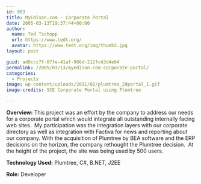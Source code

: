 ```yaml
---
id: 983
title: MyEdison.com - Corporate Portal
date: 2005-03-13T19:37:44+00:00
author:
  name: Ted Tschopp
  url: https://www.tedt.org/
  avatar: https://www.tedt.org/img/thumb3.jpg
layout: post

guid: ad0ccc7f-87fe-41af-986d-212fc43d4e04
permalink: /2005/03/13/myedison-com-corporate-portal/
categories:
  - Projects
image: wp-content/uploads/2011/02/plumtree_2dportal_1.gif
image-credits: SCE Corporate Portal using Plumtree  

---
```

**Overview:** This project was an effort by the company to address our needs for a corporate portal which would integrate all outstanding internally facing web sites.  My participation was the integration layers with our corporate directory as well as integration with Factiva for news and reporting about our company. With the acquisition of Plumtree by BEA software and the ERP decisions on the horizon, the company rethought the Plumtree decision.  At the height of the project, the site was being used by 500 users.
  
**Technology Used:** Plumtree, C#, B.NET, J2EE
  
**Role:** Developer
